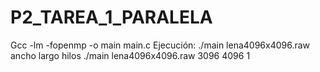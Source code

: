 # P2_TAREA_1_PARALELA
Gcc -lm -fopenmp -o main main.c Ejecución:
./main lena4096x4096.raw ancho largo hilos
./main lena4096x4096.raw 3096 4096 1
